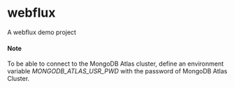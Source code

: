 # webflux
A webflux demo project

#### Note
To be able to connect to the MongoDB Atlas cluster, define an environment variable _MONGODB_ATLAS_USR_PWD_
with the password of MongoDB Atlas Cluster.
